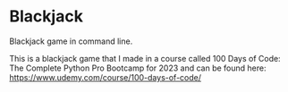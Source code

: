 # Blackjack
Blackjack game in command line. 


This is a blackjack game that I made in a course called 100 Days of Code: The Complete Python Pro Bootcamp for 2023 and
can be found here: https://www.udemy.com/course/100-days-of-code/
